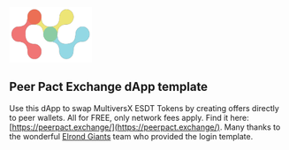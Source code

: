 <img id="pic128540" width="150" height="100" 
src="/public/logos/LOGO_HD_Img.png" >

## Peer Pact Exchange dApp template 

Use this dApp to swap MultiversX ESDT Tokens by creating offers directly to peer wallets. All for FREE, only network fees apply. Find it here: [https://peerpact.exchange/](https://peerpact.exchange/). 
Many thanks to the wonderful <a href="https://elrondgiants.com/">Elrond Giants</a> team who provided the login template. 


